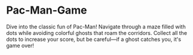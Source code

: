 # Pac-Man-Game
Dive into the classic fun of Pac-Man! Navigate through a maze filled with dots while avoiding colorful ghosts that roam the corridors. Collect all the dots to increase your score, but be careful—if a ghost catches you, it's game over!
